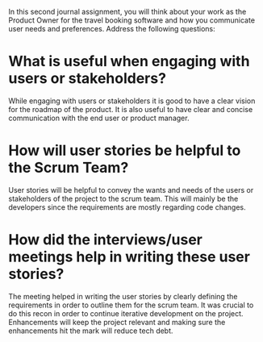 In this second journal assignment, you will think about your work as the Product Owner for the travel booking software and how you communicate user needs and preferences. Address the following questions:

# What is useful when engaging with users or stakeholders?
While engaging with users or stakeholders it is good to have a clear vision for the roadmap of the product.  It is also useful to have clear and concise communication with the end user or product manager.

# How will user stories be helpful to the Scrum Team?
User stories will be helpful to convey the wants and needs of the users or stakeholders of the project to the scrum team.  This will mainly be the developers since the requirements are mostly regarding code changes.

# How did the interviews/user meetings help in writing these user stories?
The meeting helped in writing the user stories by clearly defining the requirements in order to outline them for the scrum team.  It was crucial to do this recon in order to continue iterative development on the project.  Enhancements will keep the project relevant and making sure the enhancements hit the mark will reduce tech debt.
